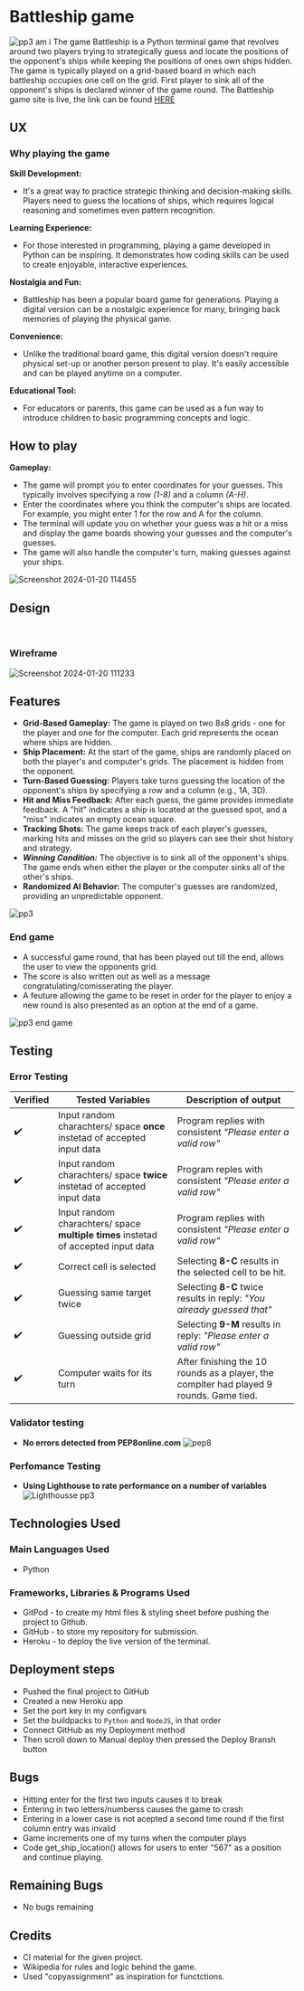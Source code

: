 # Battleship game
![pp3 am i](https://github.com/ibrahimjasim/battleship-game-PP3/assets/127301769/b5b210a5-4b58-46cb-9152-d78dd587e927)
The game Battleship is a Python terminal game that revolves around two players trying to strategically guess and locate the positions of the opponent's ships while keeping the positions of ones own ships hidden. The game is typically played on a grid-based board in which each battleship occupies one cell on the grid. First player to sink all of the opponent's ships is declared winner of the game round. 
The Battleship game site is live, the link can be found [HERE](https://battleship-game-pp3-0cf9d51c9ddd.herokuapp.com/)

## UX
### Why playing the game 
 **Skill Development:**
-  It's a great way to practice strategic thinking and decision-making skills. Players need to guess the locations of ships, which requires logical reasoning and sometimes even pattern recognition.

**Learning Experience:** 
-  For those interested in programming, playing a game developed in Python can be inspiring. It demonstrates how coding skills can be used to create enjoyable, interactive experiences.

**Nostalgia and Fun:** 
-  Battleship has been a popular board game for generations. Playing a digital version can be a nostalgic experience for many, bringing back memories of playing the physical game.

**Convenience:** 
-  Unlike the traditional board game, this digital version doesn't require physical set-up or another person present to play. It's easily accessible and can be played anytime on a computer.

**Educational Tool:**  
-  For educators or parents, this game can be used as a fun way to introduce children to basic programming concepts and logic.

## How to play

**Gameplay:**

-  The game will prompt you to enter coordinates for your guesses. This typically involves specifying a row *(1-8)* and a column *(A-H)*.
-  Enter the coordinates where you think the computer's ships are located. For example, you might enter 1 for the row and A for the column.
-  The terminal will update you on whether your guess was a hit or a miss and display the game boards showing your guesses and the computer's guesses.
-  The game will also handle the computer's turn, making guesses against your ships.

![Screenshot 2024-01-20 114455](https://github.com/ibrahimjasim/battleship-game-PP3/assets/127301769/d88c6c7a-0f14-4a5a-b497-21b2de872ee9)





## Design
<br>

### Wireframe 
![Screenshot 2024-01-20 111233](https://github.com/ibrahimjasim/battleship-game-PP3/assets/127301769/c0dab7d8-e3f4-42ea-a78e-6276c4758d77)



## Features

-  **Grid-Based Gameplay:** The game is played on two 8x8 grids - one for the player and one for the computer. Each grid represents the ocean where ships are hidden.
-  **Ship Placement:** At the start of the game, ships are randomly placed on both the player's and computer's grids. The placement is hidden from the opponent.
-  **Turn-Based Guessing:** Players take turns guessing the location of the opponent's ships by specifying a row and a column (e.g., 1A, 3D).
-  **Hit and Miss Feedback:** After each guess, the game provides immediate feedback. A "hit" indicates a ship is located at the guessed spot, and a "miss" indicates an empty ocean square.
-  **Tracking Shots:** The game keeps track of each player's guesses, marking hits and misses on the grid so players can see their shot history and strategy.
-  ***Winning Condition:*** The objective is to sink all of the opponent's ships. The game ends when either the player or the computer sinks all of the other's ships.
-  **Randomized AI Behavior:** The computer's guesses are randomized, providing an unpredictable opponent.


![pp3](https://github.com/ibrahimjasim/battleship-game-PP3/assets/127301769/1e3615ba-dc5f-45a6-b6e9-076cac535ab1)

### End game 

-  A successful game round, that has been played out till the end, allows the user to view the opponents grid.
-  The score is also written out as well as a message congratulating/comisserating the player. 
-  A feuture allowing the game to be reset in order for the player to enjoy a new round is also presented as an option at the end of a game. 

![pp3 end game](https://github.com/ibrahimjasim/battleship-game-PP3/assets/127301769/3750b939-7059-4b29-ba4c-3d154d8bdc96)



## Testing

### Error Testing

| Verified |  Tested Variables | Description of output |
| ----------- | ----------- |----------- |
|:heavy_check_mark:  | Input random charachters/ space **once** instetad of accepted input data | Program replies with consistent *"Please enter a valid row"* |
|:heavy_check_mark:  | Input random charachters/ space **twice** instetad of accepted input data | Program reples with consistent *"Please enter a valid row"* |
|:heavy_check_mark:  | Input random charachters/ space **multiple times** instetad of accepted input data | Program replies with consistent *"Please enter a valid row"* |
|:heavy_check_mark:  | Correct cell is selected | Selecting **8-C** results in the selected cell to be hit. |
|:heavy_check_mark:  | Guessing same target twice | Selecting **8-C**  twice results in reply: *"You already guessed that"* |
|:heavy_check_mark:  | Guessing outside grid | Selecting **9-M** results in reply: *"Please enter a valid row"* |
|:heavy_check_mark:  | Computer waits for its turn | After finishing the 10 rounds as a player, the compiter had played 9 rounds. Game tied. |

### Validator testing
- **No errors detected from PEP8online.com**
![pep8](https://github.com/ibrahimjasim/battleship-game-PP3/assets/127301769/391d220a-de50-424e-b1e7-1b266f43c3c8)



### Perfomance Testing
- **Using Lighthouse to rate performance on a number of variables**
![Lighthousse pp3](https://github.com/ibrahimjasim/battleship-game-PP3/assets/127301769/00665314-4715-4d80-97c9-77e4efa2068f)


## Technologies Used
### Main Languages Used
- Python
### Frameworks, Libraries & Programs Used
* GitPod - to create my html files & styling sheet before pushing the project to Github.
* GitHub - to store my repository for submission.
* Heroku - to deploy the live version of the terminal.


## Deployment steps 
* Pushed the final project to GitHub
* Created a new Heroku app
* Set the port key in my configvars
* Set the buildpacks to `Python` and `NodeJS`, in that order 
* Connect GitHub as my Deployment method
* Then scroll down to Manual deploy then pressed the Deploy Bransh button

## Bugs
* Hitting enter for the first two inputs causes it to break
* Entering in two letters/numberss causes the game to crash
* Entering in a lower case is not acepted a second time round if the first column entry was invalid
* Game increments one of my turns when the computer plays
* Code get_ship_location() allows for users to enter "567" as a position and continue playing.

## Remaining Bugs
* No bugs remaining



## Credits
- CI material for the given project.
- Wikipedia for rules and logic behind the game.
- Used "copyassignment" as inspiration for functctions.
  
